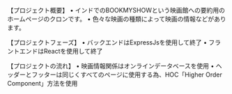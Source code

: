 【プロジェクト概要】
•	インドでのBOOKMYSHOWという映画館への要約用のホームページのクロンです。
•	色々な映画の種類によって映画の情報などがあります。

【プロジェクトフェーズ】
•	バックエンドはExpressJsを使用して終了
•	フラントエンドはReactを使用して終了

【プロジェクトの流れ】
•	映画情報関係はオンラインデータベースを使用
•	ヘッダーとフッターは同じくすべてのページに使用する為、HOC「Higher Order Component」方法を使用
